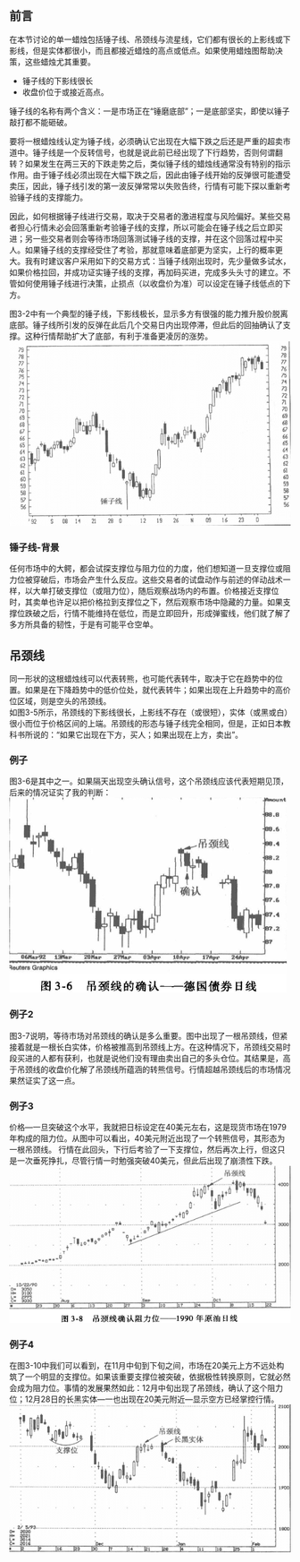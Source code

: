 ## 前言
在本节讨论的单一蜡烛包括锤子线、吊颈线与流星线，它们都有很长的上影线或下影线，但是实体都很小，而且都接近蜡烛的高点或低点。如果使用蜡烛图帮助决策，这些蜡烛尤其重要。

* 锤子线的下影线很长
* 收盘价位于或接近高点。

锤子线的名称有两个含义：一是市场正在“锤磨底部”；一是底部坚实，即使以锤子敲打都不能砸破。

要将一根蜡烛线认定为锤子线，必须确认它出现在大幅下跌之后还是严重的超卖市道中。锤子线是一个反转信号，也就是说此前已经出现了下行趋势，否则何谓翻转？如果发生在两三天的下跌走势之后，类似锤子线的蜡烛线通常没有特别的指示作用。由于锤子线必须出现在大幅下跌之后，因此由锤子线开始的反弹很可能遭受卖压，因此，锤子线引发的第一波反弹常常以失败告终，行情有可能下探以重新考验锤子线的支撑能力。

因此，如何根据锤子线进行交易，取决于交易者的激进程度与风险偏好。某些交易者担心行情未必会回落重新考验锤子线的支撑，所以可能会在锤子线之后立即买进；另一些交易者则会等待市场回落测试锤子线的支撑，并在这个回落过程中买人。如果锤子线的支撑经受住了考验，那就意味着底部更为坚实，上行的概率更大。我有时建议客户采用如下的交易方式：当锤子线刚出现时，先少量做多试水，如果价格拉回，并成功证实锤子线的支撑，再加码买进，完成多头头寸的建立。不管如何使用锤子线进行决策，止损点（以收盘价为准）可以设定在锤子线低点的下方。

图3-2中有一个典型的锤子线，下影线极长，显示多方有很强的能力推升股价脱离底部。锤子线所引发的反弹在此后几个交易日内出现停滞，但此后的回抽确认了支撑。这种行情帮助扩大了底部，有利于准备更凌厉的涨势。<br/>
![alt text](img/5-锤子线1.png)

### 锤子线-背景
任何市场中的大鳄，都会试探支撑位与阻力位的力度，他们想知道一旦支撑位或阻力位被穿破后，市场会产生什么反应。这些交易者的试盘动作与前述的佯动战术一样，以大单打破支撑位（或阻力位），随后观察战场内的布置。价格接近支撑位时，其卖单也许足以把价格拉到支撑位之下，然后观察市场中隐藏的力量。如果支撑位跌破之后，行情不能维持在低位，而是立即回升，形成弹蜜线，他们就了解了多方所具备的韧性，于是有可能平仓空单。

## 吊颈线
同一形状的这根蜡烛线可以代表转熊，也可能代表转牛，取决于它在趋势中的位置。如果是在下降趋势中的低价位处，就代表转牛；如果出现在上升趋势中的高价位区域，则是空头的吊颈线。<br/>
如图3-5所示，吊颈线的下影线很长，上影线不存在（或很短），实体（或黑或白）很小而位于价格区间的上端。吊颈线的形态与锤子线完全相同，但是，正如日本教科书所说的：“如果它出现在下方，买人；如果出现在上方，卖出”。

### 例子
图3-6是其中之一。如果隔天出现空头确认信号，这个吊颈线应该代表短期见顶，后来的情况证实了我的判断：
![alt text](img/5-吊颈线1.png)

### 例子2
图3-7说明，等待市场对吊颈线的确认是多么重要。图中出现了一根吊颈线，但紧接着就是一根长白实体，价格被推高到吊颈线上方。在这种情况下，吊颈线交易时段买进的人都有获利，也就是说他们没有理由卖出自己的多头仓位。其结果是，高于吊颈线的收盘价化解了吊颈线所蕴涵的转熊信号。行情超越吊颈线后的市场情况果然证实了这一点。

### 例子3
价格—一旦突破这个水平，我就把日标设定在40美元左右，这是现货市场在1979年构成的阻力位。从图中可以看出，40美元附近出现了一个转熊信号，其形态为一根吊颈线。
行情在此回头，下行后考验了一下支撑位，然后再次上行，但这只是一次垂死挣扎，尽管行情一时勉强突破40美元，但此后出现了崩溃性下跌。<br/>
![alt text](img/5-吊颈线2.png)

### 例子4
在图3-10中我们可以看到，在11月中旬到下旬之间，市场在20美元上方不远处构筑了一个明显的支撑位。如果该重要支撑位被突破，依据极性转换原则，它就必然会成为阻力位。事情的发展果然如此：12月中旬出现了吊颈线，确认了这个阻力位；12月28日的长黑实体—一也出现在20美元附近—显示空方已经掌控行情。
![alt text](img/5-吊颈线3.png)